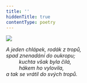 ```yaml
---
title: ''
hiddenTitle: true
contentType: poetry
---
```


<section>

![](../Images/042.jpg)

_A jeden chlápek, rodák z tropů,  
spad znenadání do oukropu;  
         kuchta však byla čilá,  
         hákem ho vylovila,  
a tak se vrátil do svých tropů._

</section>
